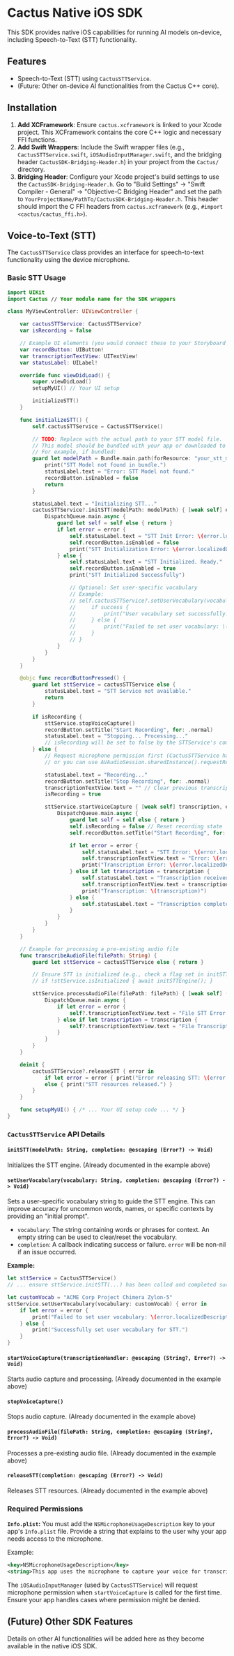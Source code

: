 # Cactus Native iOS SDK

This SDK provides native iOS capabilities for running AI models on-device, including Speech-to-Text (STT) functionality.

## Features

- Speech-to-Text (STT) using `CactusSTTService`.
- (Future: Other on-device AI functionalities from the Cactus C++ core).

## Installation

1.  **Add XCFramework**: Ensure `cactus.xcframework` is linked to your Xcode project. This XCFramework contains the core C++ logic and necessary FFI functions.
2.  **Add Swift Wrappers**: Include the Swift wrapper files (e.g., `CactusSTTService.swift`, `iOSAudioInputManager.swift`, and the bridging header `CactusSDK-Bridging-Header.h`) in your project from the `Cactus/` directory.
3.  **Bridging Header**: Configure your Xcode project's build settings to use the `CactusSDK-Bridging-Header.h`. Go to "Build Settings" -> "Swift Compiler - General" -> "Objective-C Bridging Header" and set the path to `YourProjectName/PathTo/CactusSDK-Bridging-Header.h`. This header should import the C FFI headers from `cactus.xcframework` (e.g., `#import <cactus/cactus_ffi.h>`).

## Voice-to-Text (STT)

The `CactusSTTService` class provides an interface for speech-to-text functionality using the device microphone.

### Basic STT Usage

```swift
import UIKit
import Cactus // Your module name for the SDK wrappers

class MyViewController: UIViewController {

    var cactusSTTService: CactusSTTService?
    var isRecording = false

    // Example UI elements (you would connect these to your Storyboard or create them programmatically)
    var recordButton: UIButton!
    var transcriptionTextView: UITextView!
    var statusLabel: UILabel!

    override func viewDidLoad() {
        super.viewDidLoad()
        setupMyUI() // Your UI setup

        initializeSTT()
    }

    func initializeSTT() {
        self.cactusSTTService = CactusSTTService()

        // TODO: Replace with the actual path to your STT model file.
        // This model should be bundled with your app or downloaded to a known location.
        // For example, if bundled:
        guard let modelPath = Bundle.main.path(forResource: "your_stt_model_filename", ofType: "bin") else {
            print("STT Model not found in bundle.")
            statusLabel.text = "Error: STT Model not found."
            recordButton.isEnabled = false
            return
        }

        statusLabel.text = "Initializing STT..."
        cactusSTTService?.initSTT(modelPath: modelPath) { [weak self] error in
            DispatchQueue.main.async {
                guard let self = self else { return }
                if let error = error {
                    self.statusLabel.text = "STT Init Error: \(error.localizedDescription)"
                    self.recordButton.isEnabled = false
                    print("STT Initialization Error: \(error.localizedDescription)")
                } else {
                    self.statusLabel.text = "STT Initialized. Ready."
                    self.recordButton.isEnabled = true
                    print("STT Initialized Successfully")

                    // Optional: Set user-specific vocabulary
                    // Example:
                    // self.cactusSTTService?.setUserVocabulary(vocabulary: "MyCustom Jargon, AnotherName") { success, errorMsg in
                    //     if success {
                    //         print("User vocabulary set successfully.")
                    //     } else {
                    //         print("Failed to set user vocabulary: \(errorMsg ?? "Unknown error")")
                    //     }
                    // }
                }
            }
        }
    }

    @objc func recordButtonPressed() {
        guard let sttService = cactusSTTService else {
            statusLabel.text = "STT Service not available."
            return
        }

        if isRecording {
            sttService.stopVoiceCapture()
            recordButton.setTitle("Start Recording", for: .normal)
            statusLabel.text = "Stopping... Processing..."
            // isRecording will be set to false by the STTService's completion handler
        } else {
            // Request microphone permission first (CactusSTTService handles this internally via iOSAudioInputManager)
            // or you can use AVAudioSession.sharedInstance().requestRecordPermission directly here if preferred.

            statusLabel.text = "Recording..."
            recordButton.setTitle("Stop Recording", for: .normal)
            transcriptionTextView.text = "" // Clear previous transcription
            isRecording = true

            sttService.startVoiceCapture { [weak self] transcription, error in
                DispatchQueue.main.async {
                    guard let self = self else { return }
                    self.isRecording = false // Reset recording state
                    self.recordButton.setTitle("Start Recording", for: .normal)

                    if let error = error {
                        self.statusLabel.text = "STT Error: \(error.localizedDescription)"
                        self.transcriptionTextView.text = "Error: \(error.localizedDescription)"
                        print("Transcription Error: \(error.localizedDescription)")
                    } else if let transcription = transcription {
                        self.statusLabel.text = "Transcription received."
                        self.transcriptionTextView.text = transcription
                        print("Transcription: \(transcription)")
                    } else {
                        self.statusLabel.text = "Transcription complete (no text/error)."
                    }
                }
            }
        }
    }

    // Example for processing a pre-existing audio file
    func transcribeAudioFile(filePath: String) {
        guard let sttService = cactusSTTService else { return }

        // Ensure STT is initialized (e.g., check a flag set in initSTT completion)
        // if !sttService.isInitialized { await initSTTEngine(); }

        sttService.processAudioFile(filePath: filePath) { [weak self] (transcription, error) in
            DispatchQueue.main.async {
                if let error = error {
                    self?.transcriptionTextView.text = "File STT Error: \(error.localizedDescription)"
                } else if let transcription = transcription {
                    self?.transcriptionTextView.text = "File Transcription: \(transcription)"
                }
            }
        }
    }

    deinit {
        cactusSTTService?.releaseSTT { error in
            if let error = error { print("Error releasing STT: \(error.localizedDescription)") }
            else { print("STT resources released.") }
        }
    }

    func setupMyUI() { /* ... Your UI setup code ... */ }
}
```

### `CactusSTTService` API Details

#### `initSTT(modelPath: String, completion: @escaping (Error?) -> Void)`
Initializes the STT engine. (Already documented in the example above)

#### `setUserVocabulary(vocabulary: String, completion: @escaping (Error?) -> Void)`

Sets a user-specific vocabulary string to guide the STT engine. This can improve accuracy for uncommon words, names, or specific contexts by providing an "initial prompt".

- `vocabulary`: The string containing words or phrases for context. An empty string can be used to clear/reset the vocabulary.
- `completion`: A callback indicating success or failure. `error` will be non-nil if an issue occurred.

**Example:**
```swift
let sttService = CactusSTTService()
// ... ensure sttService.initSTT(...) has been called and completed successfully ...

let customVocab = "ACME Corp Project Chimera Zylon-5"
sttService.setUserVocabulary(vocabulary: customVocab) { error in
    if let error = error {
        print("Failed to set user vocabulary: \(error.localizedDescription)")
    } else {
        print("Successfully set user vocabulary for STT.")
    }
}
```

#### `startVoiceCapture(transcriptionHandler: @escaping (String?, Error?) -> Void)`
Starts audio capture and processing. (Already documented in the example above)

#### `stopVoiceCapture()`
Stops audio capture. (Already documented in the example above)

#### `processAudioFile(filePath: String, completion: @escaping (String?, Error?) -> Void)`
Processes a pre-existing audio file. (Already documented in the example above)

#### `releaseSTT(completion: @escaping (Error?) -> Void)`
Releases STT resources. (Already documented in the example above)


### Required Permissions

**`Info.plist`:**
You must add the `NSMicrophoneUsageDescription` key to your app's `Info.plist` file. Provide a string that explains to the user why your app needs access to the microphone.

Example:
```xml
<key>NSMicrophoneUsageDescription</key>
<string>This app uses the microphone to capture your voice for transcription with the Cactus STT service.</string>
```

The `iOSAudioInputManager` (used by `CactusSTTService`) will request microphone permission when `startVoiceCapture` is called for the first time. Ensure your app handles cases where permission might be denied.

## (Future) Other SDK Features

Details on other AI functionalities will be added here as they become available in the native iOS SDK.
